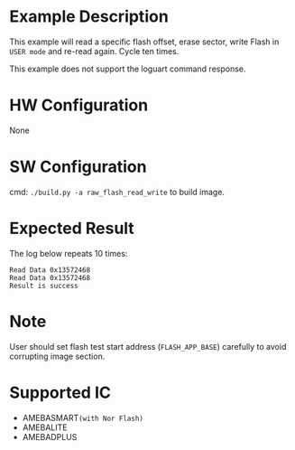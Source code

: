 # Example Description

This example will read a specific flash offset, erase sector, write Flash in `USER mode` and re-read again. Cycle ten times.

This example does not support the loguart command response.

# HW Configuration

None

# SW Configuration

cmd: `./build.py -a raw_flash_read_write` to build image.

# Expected Result

The log below repeats 10 times:
```
Read Data 0x13572468
Read Data 0x13572468
Result is success
```

# Note

User should set flash test start address (`FLASH_APP_BASE`) carefully to avoid corrupting image section.

# Supported IC

* AMEBASMART`(with Nor Flash)`
* AMEBALITE
* AMEBADPLUS